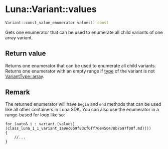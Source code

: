 # Luna::Variant::values

```c++
Variant::const_value_enumerator values() const
```

Gets one enumerator that can be used to enumerate all child variants of one array variant. 



## Return value
Returns one enumerator that can be used to enumerate all child variants. Returns one enumerator with an empty range if [type](class_luna_1_1_variant_1a9d24401239f10fa7d53b0e0a53eb90b8.md) of the variant is not [VariantType::array](group___runtime_1ggac1ce0b9d7902d01bfd860c08aed25233af1f713c9e000f5d3f280adbd124df4f5.md). 

## Remark
The returned enumerator will have `begin` and `end` methods that can be used like all other containers in Luna SDK. You can also use the enumerator in a range-based for loop like so: 
```
for (auto& i : variant.[values](class_luna_1_1_variant_1a9ec0b9f83cf0ff76e450478b7697f08f.md)())
{
    //...
}
```


